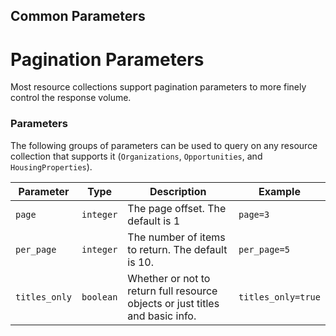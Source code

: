 ## Common Parameters

# Pagination Parameters

Most resource collections support pagination parameters to more finely control the response volume.

### Parameters

The following groups of parameters can be used to query on any resource collection that supports it (`Organizations`, `Opportunities`, and `HousingProperties`).

 Parameter    | Type      | Description                                       | Example
--------------|-----------|---------------------------------------------------|--------------------
`page`        | `integer` | The page offset. The default is 1                 | `page=3`
`per_page`    | `integer` | The number of items to return. The default is 10. | `per_page=5`
`titles_only` | `boolean` | Whether or not to return full resource objects or just titles and basic info. | `titles_only=true`
